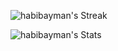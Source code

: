 
![habibayman's Streak](https://github-readme-streak-stats.herokuapp.com/?user=habibayman&theme=vue-dark&hide_border=true)

![habibayman's Stats](https://github-readme-stats.vercel.app/api?username=habibayman&theme=vue-dark&show_icons=true&hide_border=true&count_private=true) 

